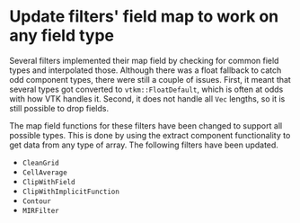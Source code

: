 # Update filters' field map to work on any field type

Several filters implemented their map field by checking for common field
types and interpolated those. Although there was a float fallback to catch
odd component types, there were still a couple of issues. First, it meant
that several types got converted to `vtkm::FloatDefault`, which is often at
odds with how VTK handles it. Second, it does not handle all `Vec` lengths,
so it is still possible to drop fields.

The map field functions for these filters have been changed to support all
possible types. This is done by using the extract component functionality
to get data from any type of array. The following filters have been
updated.

  * `CleanGrid`
  * `CellAverage`
  * `ClipWithField`
  * `ClipWithImplicitFunction`
  * `Contour`
  * `MIRFilter`
